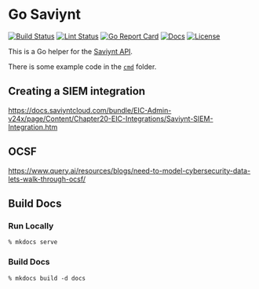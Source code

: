 # Go Saviynt

[![Build Status][build-status-svg]][build-status-url]
[![Lint Status][lint-status-svg]][lint-status-url]
[![Go Report Card][goreport-svg]][goreport-url]
[![Docs][docs-godoc-svg]][docs-godoc-url]
[![License][license-svg]][license-url]

This is a Go helper for the [Saviynt API](https://saviynt.com/api-reference).

There is some example code in the [`cmd`](`cmd`) folder.

 [build-status-svg]: https://github.com/grokify/go-saviynt/actions/workflows/ci.yaml/badge.svg?branch=main
 [build-status-url]: https://github.com/grokify/go-saviynt/actions/workflows/ci.yaml
 [lint-status-svg]: https://github.com/grokify/go-saviynt/actions/workflows/lint.yaml/badge.svg?branch=main
 [lint-status-url]: https://github.com/grokify/go-saviynt/actions/workflows/lint.yaml
 [goreport-svg]: https://goreportcard.com/badge/github.com/grokify/go-saviynt
 [goreport-url]: https://goreportcard.com/report/github.com/grokify/go-saviynt
 [codeclimate-status-svg]: https://codeclimate.com/github/grokify/go-saviynt/badges/gpa.svg
 [codeclimate-status-url]: https://codeclimate.com/github/grokify/go-saviynt
 [docs-godoc-svg]: https://pkg.go.dev/badge/github.com/grokify/go-saviynt
 [docs-godoc-url]: https://pkg.go.dev/github.com/grokify/go-saviynt
 [license-svg]: https://img.shields.io/badge/license-MIT-blue.svg
 [license-url]: https://github.com/grokify/go-saviynt/blob/master/LICENSE

## Creating a SIEM integration

https://docs.saviyntcloud.com/bundle/EIC-Admin-v24x/page/Content/Chapter20-EIC-Integrations/Saviynt-SIEM-Integration.htm

## OCSF

https://www.query.ai/resources/blogs/need-to-model-cybersecurity-data-lets-walk-through-ocsf/

## Build Docs

### Run Locally

`% mkdocs serve`

### Build Docs

`% mkdocs build -d docs`